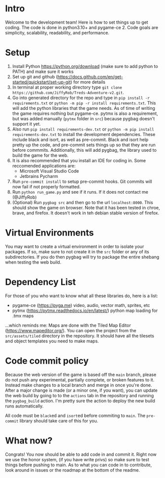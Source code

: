 # Intro
Welcome to the development team!  Here is how to set things up to get coding.  The code is done in python3.10+ and pygame-ce 2.  Code goals are simplicity, scalability, readability, and performance.
# Setup
1. Install Python https://python.org/download (make sure to add python to PATH) and make sure it works
2. Set up git and github (https://docs.github.com/en/get-started/quickstart/set-up-git) for more details
3. In terminal at proper working directory type `git clone https://github.com/JiffyRob/Treds-Adventure-v2.git`.
4. Go into generated directory for the repo and type in `pip install -r requirements.txt` or `python -m pip -r install requirements.txt`.  This will add the python libraries that the game needs.  As of time of writing the game requires nothing but pygame-ce.  pytmx is also a requirement, but was added manually (`pytmx` folder in `src`) because pygbag doesn't support it yet.
6. Also run `pip install requirements-dev.txt` or `python -m pip install requirements-dev.txt` to install the development dependencies.  These include black and isort, as well as pre-commit.  Black and isort help pretty up the code, and pre-commit sets things up so that they are run before commmits.  Additionally, this will add pygbag, the library used to build the game for the web.
7. It is also recommended that you install an IDE for coding in.  Some reccomended applications are:
   - Microsoft Visual Studio Code
   - Jetbrains Pycharm
8. Run `pre-commit install` to setup pre-commit hooks.  Git commits will now fail if not properly formatted.
9. Run `python run_game.py` and see if it runs.  If it does not contact me (@JiffyRob)
10. (Optional) Run `pygbag src` and then go to the url `localhost:8000`.  This should show the game on browser.  Note that it has been tested in chroe, brave, and firefox.  It doesn't work in teh debian stable version of firefox.

# Virtual Environments
You may want to create a virtual environment in order to isolate your packages.  If so, make sure to not create it in the `src` folder or any of its subdirectories.  If you do then pygbag will try to package the entire shebang when testing the web build.

# Dependency List
For those of you who want to know what all these libraries do, here is a list:
 - pygame-ce (https://pyga.me) video, audio, vector math, sprites, etc
 - pytmx (https://pytmx.readthedocs.io/en/latest/) python map loading for .tmx maps

...which reminds me:
Maps are done with the Tiled Map Editor (https://www.mapeditor.org/).  You can open the project from the `src/assets/tiled` directory in the repository.  It should have all the tilesets and object templates you need to make maps.

# Code commit policy
Because the web version of the game is based off the `main` branch, please do not push any experimental, partially complete, or broken features to it.  Instead make changes to a local branch and merge in once you're done.  After a major change is made (or a minor one, if you want), you can update the web build by going to to the `actions` tab in the repository and running the `pygbag_build` action.  I'm pretty sure the action to deploy the new build runs automatically.

All code must be `black`ed and `isort`ed before commiting to `main`.  The `pre-commit` library should take care of this for you.

# What now?
Congrats!  You now should be able to add code in and commit it.  Right now we use the honor system, (if you have write privs) so make sure to test things before pushing to main.  As to what you can code in to contribute, look around in issues or the roadmap at the bottom of the readme.
